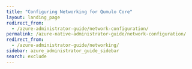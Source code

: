 ```yaml
---
title: "Configuring Networking for Qumulo Core"
layout: landing_page
redirect_from:
  - /azure-administrator-guide/network-configuration/
permalink: /azure-native-administrator-guide/network-configuration/
redirect_from:
  - /azure-administrator-guide/networking/
sidebar: azure_administrator_guide_sidebar
search: exclude
---
```

